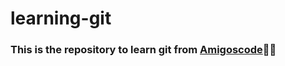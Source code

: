 # learning-git

### This is the repository to learn git from [Amigoscode](amigoscode.com/courses/git-github)👨‍💻
